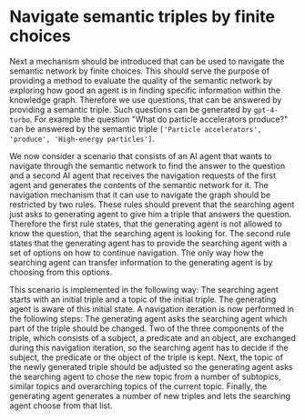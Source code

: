 # Navigate semantic triples by finite choices

Next a mechanism should be introduced that can be used to navigate the semantic network by finite choices. This should serve the purpose of providing a method to evaluate the quality of the semantic network by exploring how good an agent is in finding specific information within the knowledge graph. Therefore we use questions, that can be answered by providing a semantic triple. Such questions can be generated by ```gpt-4-turbo```. For example the question "What do particle accelerators produce?" can be answered by the semantic triple ```['Particle accelerators', 'produce', 'High-energy particles']```. 

We now consider a scenario that consists of an AI agent that wants to navigate through the semantic network to find the answer to the question and a second AI agent that receives the navigation requests of the first agent and generates the contents of the semantic network for it. The navigation mechanism that it can use to navigate the graph should be restricted by two rules. These rules should prevent that the searching agent just asks to generating agent to give him a triple that answers the question. Therefore the first rule states, that the generating agent is not allowed to know the question, that the searching agent is looking for. The second rule states that the generating agent has to provide the searching agent with a set of options on how to continue navigation. The only way how the searching agent can transfer information to the generating agent is by choosing from this options.

This scenario is implemented in the following way: The searching agent starts with an initial triple and a topic of the initial triple. The generating agent is aware of this initial state. A navigation iteration is now performed in the following steps: The generating agent asks the searching agent which part of the triple should be changed. Two of the three components of the triple, which consists of a subject, a predicate and an object, are exchanged during this navigation iteration, so the searching agent has to decide if the subject, the predicate or the object of the triple is kept.
Next, the topic of the newly generated triple should be adjusted so the generating agent asks the searching agent to chose the new topic from a number of subtopics, similar topics and overarching topics of the current topic.
Finally, the generating agent generates a number of new triples and lets the searching agent choose from that list.